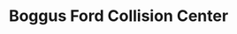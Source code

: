 ---
title: "Boggus Ford Collision Center"
url: /harlingen/boggus-ford-collision-center/
shop: car repair
---